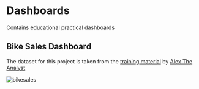 # Dashboards
Contains educational practical dashboards

## Bike Sales Dashboard

The dataset for this project is taken from the [training material](https://github.com/AlexTheAnalyst/Excel-Tutorial) by [Alex The Analyst](https://www.youtube.com/@AlexTheAnalyst)

![bikesales](https://user-images.githubusercontent.com/91241534/216748094-f62759ea-5150-436b-a1cb-65de86580f48.png)
